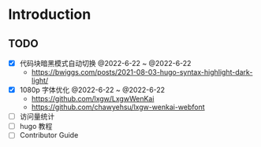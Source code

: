 # Introduction



## TODO

- [x] 代码块暗黑模式自动切换 @2022-6-22 ~ @2022-6-22
    - https://bwiggs.com/posts/2021-08-03-hugo-syntax-highlight-dark-light/
- [x] 1080p 字体优化  @2022-6-22 ~ @2022-6-22
    - https://github.com/lxgw/LxgwWenKai
    - https://github.com/chawyehsu/lxgw-wenkai-webfont
- [ ] 访问量统计
- [ ] hugo 教程
- [ ] Contributor Guide